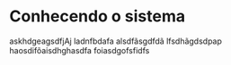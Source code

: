 # Conhecendo o sistema
askhdgeagsdfjAj
ladnfbdafa
alsdfãsgdfdã
lfsdhãgdsdpap
haosdifõaisdhghasdfa
foiasdgofsfidfs 
